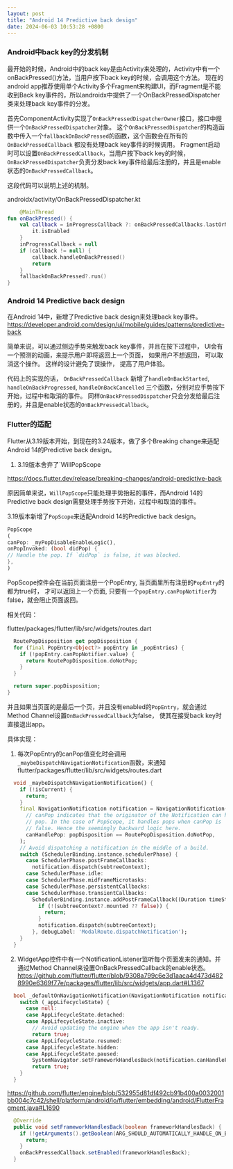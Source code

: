```yaml
---
layout: post
title: "Android 14 Predictive back design"
date: 2024-06-03 10:53:28 +0800
---
```


### Android中back key的分发机制

最开始的时候，Android中的back key是由Activity来处理的，Activity中有一个onBackPressed()方法，当用户按下back key的时候，会调用这个方法。
现在的android app推荐使用单个Activity多个Fragment来构建UI，而Fragment是不能收到Back
key事件的，所以androidx中提供了一个OnBackPressedDispatcher类来处理back key事件的分发。

首先ComponentActivity实现了`OnBackPressedDispatcherOwner`接口，接口中提供一个`OnBackPressedDispatcher`对象。
这个`OnBackPressedDispatcher`的构造函数中传入一个`fallbackOnBackPressed`的函数，这个函数会在所有的`OnBackPressedCallback`
都没有处理back key事件的时候调用。
Fragment启动时可以设置`OnBackPressedCallback`，当用户按下back key的时候，`OnBackPressedDispatcher`负责分发back
key事件给最后注册的，并且是enable状态的`OnBackPressedCallback`。

这段代码可以说明上述的机制。

androidx/activity/OnBackPressedDispatcher.kt

```kotlin
    @MainThread
fun onBackPressed() {
    val callback = inProgressCallback ?: onBackPressedCallbacks.lastOrNull {
        it.isEnabled
    }
    inProgressCallback = null
    if (callback != null) {
        callback.handleOnBackPressed()
        return
    }
    fallbackOnBackPressed?.run()
}
```

### Android 14 Predictive back design

在Android 14中，新增了Predictive back design来处理back key事件。
https://developer.android.com/design/ui/mobile/guides/patterns/predictive-back

简单来说，可以通过侧边手势来触发back key事件，并且在按下过程中， UI会有一个预测的动画，来提示用户即将返回上一个页面，
如果用户不想返回，
可以取消这个操作。 这样的设计避免了误操作， 提高了用户体验。

代码上的实现的话， `OnBackPressedCallback` 新增了`handleOnBackStarted`, `handleOnBackProgressed`, `handleOnBackCancelled`
三个函数，分别对应手势按下开始，过程中和取消的事件。
同样`OnBackPressedDispatcher`只会分发给最后注册的，并且是enable状态的`OnBackPressedCallback`。

### Flutter的适配

Flutter从3.19版本开始，到现在的3.24版本，做了多个Breaking change来适配Android 14的Predictive back design。

1. 3.19版本舍弃了`WillPopScope

https://docs.flutter.dev/release/breaking-changes/android-predictive-back

原因简单来说，`WillPopScope`只能处理手势抬起的事件，而Android 14的Predictive back design需要处理手势按下开始，过程中和取消的事件。

3.19版本新增了`PopScope`来适配Android 14的Predictive back design。

```dart
PopScope
(
canPop: _myPopDisableEnableLogic(),
onPopInvoked: (bool didPop) {
// Handle the pop. If `didPop` is false, it was blocked.
},
)
```

PopScope控件会在当前页面注册一个PopEntry, 当页面里所有注册的`PopEntry`的都为true时， 才可以返回上一个页面,
只要有一个`popEntry.canPopNotifier`为false，就会阻止页面返回。

相关代码：

flutter/packages/flutter/lib/src/widgets/routes.dart

```dart
  RoutePopDisposition get popDisposition {
  for (final PopEntry<Object?> popEntry in _popEntries) {
    if (!popEntry.canPopNotifier.value) {
      return RoutePopDisposition.doNotPop;
    }
  }

  return super.popDisposition;
}
```

并且如果当页面的是最后一个页，并且没有enabled的`PopEntry`，就会通过Method Channel设置`OnBackPressedCallback`为false， 使其在接受back key时直接退出app。

具体实现：
1. 每次PopEntry的canPop值变化时会调用`_maybeDispatchNavigationNotification`函数，来通知
flutter/packages/flutter/lib/src/widgets/routes.dart
```dart 
  void _maybeDispatchNavigationNotification() {
    if (!isCurrent) {
      return;
    }
    final NavigationNotification notification = NavigationNotification(
      // canPop indicates that the originator of the Notification can handle a
      // pop. In the case of PopScope, it handles pops when canPop is
      // false. Hence the seemingly backward logic here.
      canHandlePop: popDisposition == RoutePopDisposition.doNotPop,
    );
    // Avoid dispatching a notification in the middle of a build.
    switch (SchedulerBinding.instance.schedulerPhase) {
      case SchedulerPhase.postFrameCallbacks:
        notification.dispatch(subtreeContext);
      case SchedulerPhase.idle:
      case SchedulerPhase.midFrameMicrotasks:
      case SchedulerPhase.persistentCallbacks:
      case SchedulerPhase.transientCallbacks:
        SchedulerBinding.instance.addPostFrameCallback((Duration timeStamp) {
          if (!(subtreeContext?.mounted ?? false)) {
            return;
          }
          notification.dispatch(subtreeContext);
        }, debugLabel: 'ModalRoute.dispatchNotification');
    }
  }
```

2. WidgetApp控件中有一个NotificationListener监听每个页面发来的通知。并通过Method Channel来设置OnBackPressedCallback的enable状态。
https://github.com/flutter/flutter/blob/9308a799c6e3d1aaca4d473d4828990e6369f77e/packages/flutter/lib/src/widgets/app.dart#L1367
```dart
  bool _defaultOnNavigationNotification(NavigationNotification notification) {
    switch (_appLifecycleState) {
      case null:
      case AppLifecycleState.detached:
      case AppLifecycleState.inactive:
        // Avoid updating the engine when the app isn't ready.
        return true;
      case AppLifecycleState.resumed:
      case AppLifecycleState.hidden:
      case AppLifecycleState.paused:
        SystemNavigator.setFrameworkHandlesBack(notification.canHandlePop);
        return true;
    }
  }
```

https://github.com/flutter/engine/blob/532955d81df492cb91b400a0032001bb004c7c42/shell/platform/android/io/flutter/embedding/android/FlutterFragment.java#L1690
```java
  @Override
  public void setFrameworkHandlesBack(boolean frameworkHandlesBack) {
    if (!getArguments().getBoolean(ARG_SHOULD_AUTOMATICALLY_HANDLE_ON_BACK_PRESSED, false)) {
      return;
    }
    onBackPressedCallback.setEnabled(frameworkHandlesBack);
  }
```



